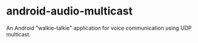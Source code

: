 # android-audio-multicast
An Android "walkie-talkie" application for voice communication using UDP multicast.

